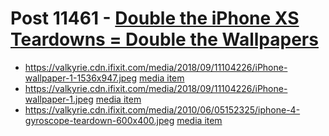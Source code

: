 # Post 11461 - [Double the iPhone XS Teardowns = Double the Wallpapers](https://www.ifixit.com/News/11461/iphone-xs-and-max-teardown-wallpapers)

- https://valkyrie.cdn.ifixit.com/media/2018/09/11104226/iPhone-wallpaper-1-1536x947.jpeg [media item](media-29353.md)
- https://valkyrie.cdn.ifixit.com/media/2018/09/11104226/iPhone-wallpaper-1.jpeg [media item](media-29353.md)
- https://valkyrie.cdn.ifixit.com/media/2010/06/05152325/iphone-4-gyroscope-teardown-600x400.jpeg [media item](media-28538.md)